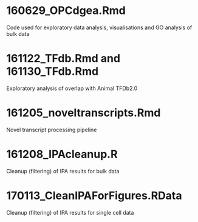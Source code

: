 # 160629_OPCdgea.Rmd

Code used for exploratory data analysis, visualisations and GO analysis of bulk data

# 161122_TFdb.Rmd and 161130_TFdb.Rmd

Exploratory analysis of overlap with Animal TFDb2.0

# 161205_noveltranscripts.Rmd

Novel transcript processing pipeline

# 161208_IPAcleanup.R

Cleanup (filtering) of IPA results for bulk data

# 170113_CleanIPAForFigures.RData

Cleanup (filtering) of IPA results for single cell data

